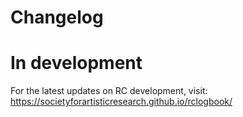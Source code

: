 # Changelog

# In development

For the latest updates on RC development, visit:
<https://societyforartisticresearch.github.io/rclogbook/>


